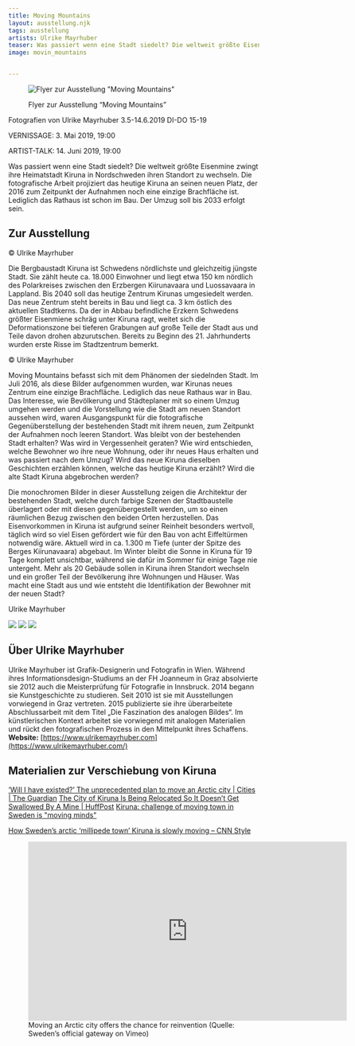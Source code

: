 ```yaml
---
title: Moving Mountains
layout: ausstellung.njk
tags: ausstellung
artists: Ulrike Mayrhuber
teaser: Was passiert wenn eine Stadt siedelt? Die weltweit größte Eisenmine zwingt ihre Heimatstadt Kiruna in Nordschweden ihren Standort zu wechseln. Die fotografische Arbeit projiziert das heutige Kiruna an seinen neuen Platz, der 2016 zum Zeitpunkt der Aufnahmen noch eine einzige Brachfläche ist. Lediglich das Rathaus ist schon im Bau. Der Umzug soll bis 2033 erfolgt sein.
image: movin_mountains


---
```

<figure>

![Flyer zur Ausstellung "Moving Mountains"](/assets/pics/movin_mountains.jpg)



Flyer zur Ausstellung “Moving Mountains”

</figure>

Fotografien von Ulrike Mayrhuber 3.5-14.6.2019 DI-DO 15-19

VERNISSAGE: 3. Mai 2019, 19:00

ARTIST-TALK: 14\. Juni 2019, 19:00</div>

Was passiert wenn eine Stadt siedelt? Die weltweit größte Eisenmine zwingt ihre Heimatstadt Kiruna in Nordschweden ihren Standort zu wechseln. Die fotografische Arbeit projiziert das heutige Kiruna an seinen neuen Platz, der 2016 zum Zeitpunkt der Aufnahmen noch eine einzige Brachfläche ist. Lediglich das Rathaus ist schon im Bau. Der Umzug soll bis 2033 erfolgt sein.

## Zur Ausstellung


<figcaption>© Ulrike Mayrhuber</figcaption>



Die Bergbaustadt Kiruna ist Schwedens nördlichste und gleichzeitig jüngste Stadt. Sie zählt heute ca. 18.000 Einwohner und liegt etwa 150 km nördlich des Polarkreises ­zwischen den Erzbergen Kiirunavaara und Luossavaara in Lappland. Bis 2040 soll das heutige Zentrum Kirunas umgesiedelt werden. Das neue Zentrum steht bereits in Bau und liegt ca. 3 km östlich des aktuellen Stadtkerns. Da der in Abbau befind­liche Erzkern Schwedens größter Eisenmiene schräg unter Kiruna ragt, weitet sich die Deformationszone bei tieferen Grabungen auf große Teile der Stadt aus und Teile davon drohen abzurutschen. Bereits zu Beginn des 21\. Jahrhunderts wurden erste Risse im Stadtzentrum bemerkt.</div>




<figcaption>© Ulrike Mayrhuber</figcaption>



Moving Mountains befasst sich mit dem Phänomen der siedelnden Stadt. Im Juli 2016, als diese Bilder aufgenommen wurden, war Kirunas neues Zentrum eine einzige Brachfläche. Lediglich das neue Rathaus war in Bau. Das Interesse, wie Bevölkerung und ­Städteplaner mit so einem Umzug umgehen werden und die Vorstellung wie die Stadt am neuen Standort aussehen wird, waren Ausgangspunkt für die fotografische Gegenüberstellung der bestehenden Stadt mit ihrem neuen, zum Zeitpunkt der Aufnahmen noch leeren Standort. Was bleibt von der bestehenden Stadt erhalten? Was wird in Vergessenheit geraten? Wie wird entschieden, welche Bewohner wo ihre neue Wohnung, oder ihr neues Haus erhalten und was passiert nach dem Umzug? Wird das neue Kiruna dieselben Geschichten erzählen können, welche das heutige Kiruna erzählt? Wird die alte Stadt Kiruna abgebrochen werden?</div>

Die monochromen Bilder in dieser Ausstellung zeigen die Architektur der bestehenden Stadt, welche durch farbige Szenen der Stadtbaustelle überlagert oder mit diesen gegenübergestellt werden, um so einen räumlichen Bezug zwischen den beiden Orten herzustellen. Das Eisenvorkommen in Kiruna ist aufgrund seiner Reinheit besonders wertvoll, täglich wird so viel Eisen gefördert wie für den Bau von acht Eiffeltürmen notwendig wäre. Aktuell wird in ca. 1.300 m Tiefe (unter der Spitze des Berges Kiirunavaara) abgebaut. Im Winter bleibt die Sonne in Kiruna für 19 Tage komplett unsichtbar, während sie dafür im Sommer für einige Tage nie untergeht. Mehr als 20 Gebäude sollen in Kiruna ihren Standort wechseln und ein großer Teil der Bevölkerung ihre Wohnungen und Häuser. Was macht eine Stadt aus und wie entsteht die Identifikation der Bewohner mit der neuen Stadt?

Ulrike Mayrhuber

![](/assets/pics/moving-mountains-2019-neu2.jpg)
![](/assets/pics/moving-mountains-2019-neu3.jpg)
![](/assets/pics/moving-mountains-2019-neu4.jpg)

## Über Ulrike Mayrhuber

Ulrike Mayrhuber ist Grafik-Designerin und Fotografin in Wien. Während ihres Informationsdesign-Studiums an der FH Joanneum in Graz absolvierte sie 2012 auch die Meisterprüfung für Fotografie in Innsbruck. 2014 begann sie Kunstgeschichte zu studieren. Seit 2010 ist sie mit Ausstellungen vorwiegend in Graz vertreten. 2015 publizierte sie ihre überarbeitete Abschlussarbeit mit dem Titel „Die Faszination des analogen Bildes“. Im künstlerischen Kontext arbeitet sie vorwiegend mit analogen Materialien und rückt den fotografischen Prozess in den Mittelpunkt ihres Schaffens. **Website:** [https://www.ulrikemayrhuber.com](https://www.ulrikemayrhuber.com/)

## Materialien zur Verschiebung von Kiruna

[‘Will I have existed?’ The unprecedented plan to move an Arctic city | Cities | The Guardian](https://www.theguardian.com/cities/2018/dec/02/kiruna-swedish-arctic-town-had-to-move-reindeer-herders-in-the-way "'Will I have existed?' The unprecedented plan to move an Arctic city | Cities | The Guardian") [The City of Kiruna Is Being Relocated So It Doesn’t Get Swallowed By A Mine | HuffPost](https://www.huffpost.com/entry/kiruna-sweden-city-move-mine-lkab_n_5c02ff0ee4b04fb21168a25b "The City of Kiruna Is Being Relocated So It Doesn't Get Swallowed By A Mine | HuffPost") [Kiruna: challenge of moving town in Sweden is "moving minds"](https://www.dezeen.com/2019/02/18/kiruna-moving-town-sweden-mining-climate-change/ "Kiruna: challenge of moving town in Sweden is 'moving minds'")

[How Sweden’s arctic ‘millipede town’ Kiruna is slowly moving – CNN Style](https://edition.cnn.com/style/article/sweden-kiruna-relocation/index.html)

<figure>

<iframe src="https://player.vimeo.com/video/114641921" webkitallowfullscreen="" mozallowfullscreen="" allowfullscreen="" width="640" height="360" frameborder="0"></iframe>

<figcaption>Moving an Arctic city offers the chance for reinvention (Quelle: Sweden’s official gateway on Vimeo)</figcaption>

</figure>
